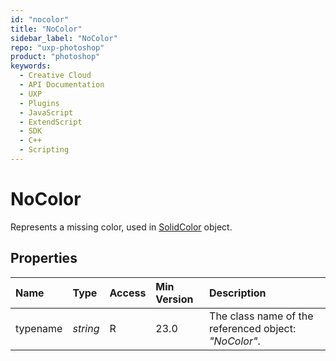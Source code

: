 ```yaml
---
id: "nocolor"
title: "NoColor"
sidebar_label: "NoColor"
repo: "uxp-photoshop"
product: "photoshop"
keywords:
  - Creative Cloud
  - API Documentation
  - UXP
  - Plugins
  - JavaScript
  - ExtendScript
  - SDK
  - C++
  - Scripting
---
```


# NoColor

Represents a missing color, used in [SolidColor](/ps_reference/classes/solidcolor/) object.

## Properties

| Name | Type | Access | Min Version | Description |
| :------ | :------ | :------ | :------ | :------ |
| typename | *string* | R | 23.0 | The class name of the referenced object: *&quot;NoColor&quot;*. |

